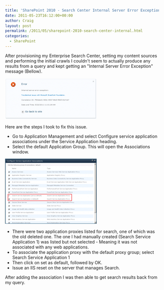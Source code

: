 ```yaml
---
title: 'SharePoint 2010 - Search Center Internal Server Error Exception'
date: 2011-05-23T16:12:00+00:00
author: Craig
layout: post
permalink: /2011/05/sharepoint-2010-search-center-internal.html
categories:
  - SharePoint
---
```


After provisioning my Enterprise Search Center, setting my content sources and performing the initial crawls I couldn't seem to actually produce any results from a query and kept getting an "Internal Server Error Exception" message (Bellow).

![](/assets/images/InternalServerError-300x134.png)

<!--more-->

Here are the steps I took to fix this issue.

* Go to Application Management and select Configure service application associations under the Service Application heading.
* Select the default Application Group. This will open the Associations window.

![](/assets/images/AssocPage-300x213.png)

* There were two application proxies listed for search, one of which was the old deleted one. The one I had manually created (Search Service Application 1) was listed but not selected - Meaning it was not associated with any web applications.
* To associate the application proxy with the default proxy group; select Search Service Application 1
* Then click on set as default, followed by OK.
* Issue an IIS reset on the server that manages Search.

After adding the association I was then able to get search results back from my query.